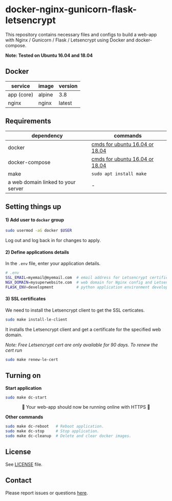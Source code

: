 # docker-nginx-gunicorn-flask-letsencrypt

This repository contains necessary files and configs to build a web-app with Nginx / Gunicorn / Flask / Letsencrypt using Docker and docker-compose.   

**Note: Tested on Ubuntu 16.04 and 18.04**

## Docker

service | image | version
--- | --- | ---
app (core) | alpine | 3.8
nginx | nginx | latest

## Requirements

dependency | commands
--- | ---
docker | [cmds for ubuntu 16.04 or 18.04](https://gist.github.com/smallwat3r/45f50f067f248aa3c89eec832277f072)
docker-compose | [cmds for ubuntu 16.04 or 18.04](https://gist.github.com/smallwat3r/bb4f986dae4cb2fac8f26c8557517dbd)
make | `sudo apt install make`
a web domain linked to your server | -

## Setting things up

#### 1) Add user to `docker` group  
```sh
sudo usermod -aG docker $USER
```
Log out and log back in for changes to apply.  

#### 2) Define applications details
In the `.env` file, enter your application details.   
```sh
# .env
SSL_EMAIL=myemail@myemail.com  # email address for Letsencrypt certificate
NGX_DOMAIN=mysuperwebsite.com  # web domain for Nginx config and Letsencrypt
FLASK_ENV=development          # python application environment development / production
```

#### 3) SSL certificates
We need to install the Letsencrypt client to get the SSL certicates.
```sh
sudo make install-le-client
```
It installs the Letsencrypt client and get a certificate for the specified web domain.  

_Note: Free Letsencrypt cert are only available for 90 days. To renew the cert run_   
```sh
sudo make renew-le-cert
```

## Turning on

**Start application**
```sh
sudo make dc-start
```
<p style="text-align: center;">
 🎉 Your web-app should now be running online with HTTPS 🎉   
</p>

**Other commands**
```sh
sudo make dc-reboot   # Reboot application.
sudo make dc-stop     # Stop application.
sudo make dc-cleanup  # Delete and clear docker images.
```

## License

See [LICENSE](https://github.com/smallwat3r/docker-nginx-gunicorn-flask-letsencrypt/blob/master/LICENSE) file.  

## Contact

Please report issues or questions [here](https://github.com/smallwat3r/docker-nginx-gunicorn-flask-letsencrypt/issues).
